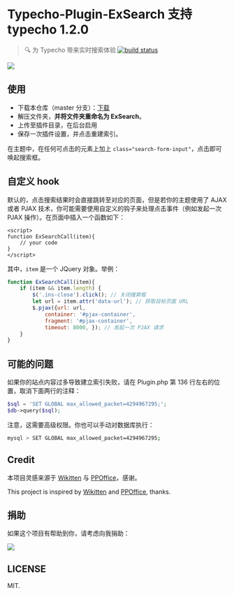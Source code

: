 # Typecho-Plugin-ExSearch 支持typecho 1.2.0

> 🔍 为 Typecho 带来实时搜索体验 [![build status](https://img.shields.io/travis/AlanDecode/Typecho-Plugin-ExSearch/source.svg?style=flat-square)](https://travis-ci.org/AlanDecode/Typecho-Plugin-ExSearch)

![](https://wx2.sinaimg.cn/large/0060lm7Tly1g0c0wvk8s4j311b0n7qbr.jpg)

## 使用

* 下载本仓库（master 分支）：[下载](https://github.com/AlanDecode/Typecho-Plugin-ExSearch/archive/master.zip)
* 解压文件夹，**并将文件夹重命名为 ExSearch**。
* 上传至插件目录，在后台启用
* 保存一次插件设置，并点击重建索引。

在主题中，在任何可点击的元素上加上 `class="search-form-input"`，点击即可唤起搜索框。

## 自定义 hook

默认的，点击搜索结果时会直接跳转至对应的页面，但是若你的主题使用了 AJAX 或者 PJAX 技术，你可能需要使用自定义的钩子来处理点击事件（例如发起一次 PJAX 操作）。在页面中插入一个函数如下：

```
<script>
function ExSearchCall(item){
    // your code
}
</script>
```

其中，`item` 是一个 JQuery 对象。举例：

```javascript
function ExSearchCall(item){
    if (item && item.length) {
        $('.ins-close').click(); // 关闭搜索框
        let url = item.attr('data-url'); // 获取目标页面 URL
        $.pjax({url: url, 
            container: '#pjax-container',
            fragment: '#pjax-container',
            timeout: 8000, }); // 发起一次 PJAX 请求
    }
}
```

## 可能的问题

如果你的站点内容过多导致建立索引失败，请在 Plugin.php 第 136 行左右的位置，取消下面两行的注释：

```php
$sql = 'SET GLOBAL max_allowed_packet=4294967295;';
$db->query($sql);
```

注意，这需要高级权限。你也可以手动对数据库执行：

```bash
mysql > SET GLOBAL max_allowed_packet=4294967295;
```

## Credit

本项目灵感来源于 [Wikitten](https://github.com/zthxxx/hexo-theme-Wikitten) 与 [PPOffice](https://github.com/ppoffice)，感谢。

This project is inspired by [Wikitten](https://github.com/zthxxx/hexo-theme-Wikitten) and [PPOffice](https://github.com/ppoffice), thanks.

## 捐助

如果这个项目有帮助到你，请考虑向我捐助：

![](https://wx1.sinaimg.cn/large/0060lm7Tly1g0c4cbi71lj30sc0iv453.jpg)

## LICENSE

MIT.

